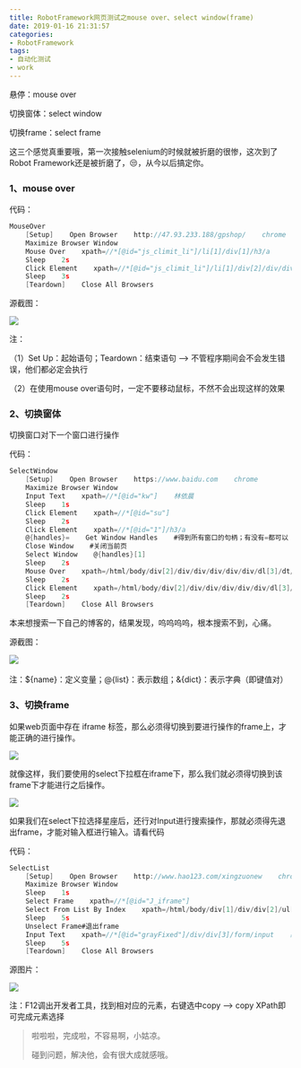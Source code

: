 ```yaml
---
title: RobotFramework网页测试之mouse over、select window(frame)
date: 2019-01-16 21:31:57
categories: 
- RobotFramework
tags: 
- 自动化测试
- work
---
```


悬停：mouse over

切换窗体：select window

切换frame：select frame

这三个感觉真重要哦，第一次接触selenium的时候就被折磨的很惨，这次到了Robot Framework还是被折磨了，😒，从今以后搞定你。

### 1、mouse over

代码：

```c
MouseOver
    [Setup]    Open Browser    http://47.93.233.188/gpshop/    chrome
    Maximize Browser Window
    Mouse Over    xpath=//*[@id="js_climit_li"]/li[1]/div[1]/h3/a
    Sleep    2s
    Click Element    xpath=//*[@id="js_climit_li"]/li[1]/div[2]/div/div/div/div/dl[1]/dd[1]/a/span
    Sleep    3s
    [Teardown]    Close All Browsers
```

源截图：

![](http://pic.yuti.site/RF-MouserOver.jpg)

注：

（1）Set Up：起始语句；Teardown：结束语句 --> 不管程序期间会不会发生错误，他们都必定会执行

（2）在使用mouse over语句时，一定不要移动鼠标，不然不会出现这样的效果



### 2、切换窗体

切换窗口对下一个窗口进行操作

代码：

```c
SelectWindow
    [Setup]    Open Browser    https://www.baidu.com    chrome
    Maximize Browser Window
    Input Text    xpath=//*[@id="kw"]    林依晨
    Sleep    1s
    Click Element    xpath=//*[@id="su"]
    Sleep    2s
    Click Element    xpath=//*[@id="1"]/h3/a
    @{handles}=    Get Window Handles    #得到所有窗口的句柄；有没有=都可以
    Close Window    #关闭当前页
    Select Window    @{handles}[1]
    Sleep    2s
    Mouse Over    xpath=/html/body/div[2]/div/div/div/div/div/dl[3]/dt/a
    Sleep    2s
    Click Element    xpath=/html/body/div[2]/div/div/div/div/div/dl[3]/dd/div[2]/a
    Sleep    2s
    [Teardown]    Close All Browsers
```

本来想搜索一下自己的博客的，结果发现，呜呜呜呜，根本搜索不到，心痛。

源截图：

​![](http://pic.yuti.site/RF-SelectWindow.png)

注：${name}：定义变量；@{list}：表示数组；&{dict}：表示字典（即键值对）

### 3、切换frame

如果web页面中存在 iframe 标签，那么必须得切换到要进行操作的frame上，才能正确的进行操作。

![](http://pic.yuti.site/RF-SelectFrameLog.png)

就像这样，我们要使用的select下拉框在iframe下，那么我们就必须得切换到该frame下才能进行之后操作。

![](http://pic.yuti.site/RF-SelectFrameOutside.jpg)

如果我们在select下拉选择星座后，还行对Input进行搜索操作，那就必须得先退出frame，才能对输入框进行输入。请看代码

代码：

```c
SelectList
    [Setup]    Open Browser    http://www.hao123.com/xingzuonew    chrome
    Maximize Browser Window
    Sleep    1s
    Select Frame    xpath=//*[@id="J_iframe"]
    Select From List By Index    xpath=/html/body/div[1]/div/div[2]/ul[1]/li[1]/form/select    9
    Sleep    5s
    Unselect Frame#退出frame
    Input Text    xpath=//*[@id="grayFixed"]/div/div[3]/form/input    射手座
    Sleep    5s
    [Teardown]    Close All Browsers
```

源图片：

![](http://pic.yuti.site/RF-SelectFramePhoto.jpg)

注：F12调出开发者工具，找到相对应的元素，右键选中copy --> copy XPath即可完成元素选择

> 啦啦啦，完成啦，不容易啊，小姑凉。
>
> 碰到问题，解决他，会有很大成就感哦。